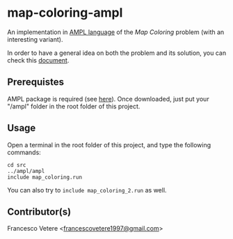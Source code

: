 # map-coloring-ampl

An implementation in [AMPL language](https://ampl.com/) of the *Map Coloring* problem (with an interesting variant).

In order to have a general idea on both the problem and its solution, you can check this [document](https://github.com/francescovetere/map-coloring-ampl/blob/master/relazione.pdf).

## Prerequistes
AMPL package is required (see [here](https://ampl.com/try-ampl/download-a-free-demo/)).
Once downloaded, just put your "/ampl" folder in the root folder of this project.

## Usage
Open a terminal in the root folder of this project, and type the following commands:
```
cd src
../ampl/ampl
include map_coloring.run
```

You can also try to ```include map_coloring_2.run``` as well.

## Contributor(s)

Francesco Vetere <<francescovetere1997@gmail.com>>
